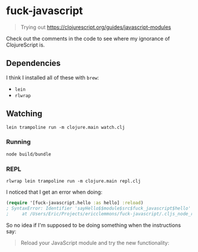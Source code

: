 # fuck-javascript

> Trying out https://clojurescript.org/guides/javascript-modules

Check out the comments in the code to see where my ignorance of ClojureScript is.

## Dependencies

I think I installed all of these with `brew`:

- `lein`
- `rlwrap`

## Watching

```shell
lein trampoline run -m clojure.main watch.clj
```

### Running

```
node build/bundle
```

### REPL

```shell
rlwrap lein trampoline run -m clojure.main repl.clj
```

I noticed that I get an error when doing:

```cljs
(require '[fuck-javascript.hello :as hello] :reload)
; SyntaxError: Identifier 'sayHello$$module$src$fuck_javascript$hello' has already been declared
;     at /Users/Eric/Projects/ericclemmons/fuck-javascript/.cljs_node_repl/src/fuck-javascript/hello.js:1:1
```

So no idea if I'm supposed to be doing something when the instructions say:

> Reload your JavaScript module and try the new functionality:



